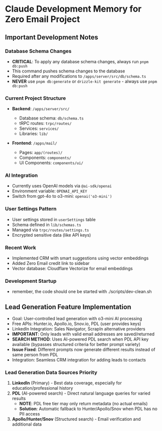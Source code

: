 # Claude Development Memory for Zero Email Project

## Important Development Notes

### Database Schema Changes
- **CRITICAL**: To apply any database schema changes, always run `pnpm db:push`
- This command pushes schema changes to the database
- Required after any modifications to `/apps/server/src/db/schema.ts`
- **NEVER** use `pnpm db:generate` or `drizzle-kit generate` - always use `pnpm db:push`

### Current Project Structure
- **Backend**: `/apps/server/src/`
  - Database schema: `db/schema.ts`
  - tRPC routes: `trpc/routes/`
  - Services: `services/`
  - Libraries: `lib/`

- **Frontend**: `/apps/mail/`
  - Pages: `app/(routes)/`
  - Components: `components/`
  - UI Components: `components/ui/`

### AI Integration
- Currently uses OpenAI models via `@ai-sdk/openai`
- Environment variable: `OPENAI_API_KEY`
- Switch from gpt-4o to o3-mini: `openai('o3-mini')`

### User Settings Pattern
- User settings stored in `userSettings` table
- Schema defined in `lib/schemas.ts`
- Managed via `trpc/routes/settings.ts`
- Encrypted sensitive data (like API keys)

### Recent Work
- Implemented CRM with smart suggestions using vector embeddings
- Added Zero Email credit link to sidebar
- Vector database: Cloudflare Vectorize for email embeddings

### Development Startup
- remember, the code should one be started with ./scripts/dev-clean.sh

## Lead Generation Feature Implementation
- Goal: User-controlled lead generation with o3-mini AI processing
- Free APIs: Hunter.io, Apollo.io, Snov.io, PDL (user provides keys)
- LinkedIn Integration: Sales Navigator, ScrapIn alternative providers
- **IMPORTANT**: Only leads with valid email addresses are saved/returned
- **SEARCH METHOD**: Uses AI-powered PDL search when PDL API key available (bypasses structured criteria for better prompt variety)
- **Issue Fixed**: Different prompts now generate different results instead of same person from PDL
- Integration: Seamless CRM integration for adding leads to contacts

### Lead Generation Data Sources Priority
1. **LinkedIn** (Primary) - Best data coverage, especially for education/professional history
2. **PDL** (AI-powered search) - Direct natural language queries for varied results
   - **NOTE**: PDL free tier may only return metadata (no actual emails)
   - **Solution**: Automatic fallback to Hunter/Apollo/Snov when PDL has no PII access
3. **Apollo/Hunter/Snov** (Structured search) - Email verification and additional data